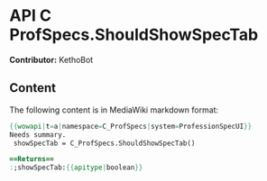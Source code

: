 # API C ProfSpecs.ShouldShowSpecTab

**Contributor:** KethoBot

## Content

The following content is in MediaWiki markdown format:

```mediawiki
{{wowapi|t=a|namespace=C_ProfSpecs|system=ProfessionSpecUI}}
Needs summary.
 showSpecTab = C_ProfSpecs.ShouldShowSpecTab()

==Returns==
:;showSpecTab:{{apitype|boolean}}
```